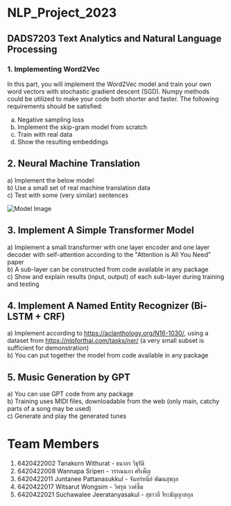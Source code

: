  
</head>
<body>
  <h1>NLP_Project_2023</h1>
  <h2>DADS7203 Text Analytics and Natural Language Processing</h2>

  <h3>1. Implementing Word2Vec</h2>
  <p>
    In this part, you will implement the Word2Vec model and train your own word vectors with stochastic gradient descent (SGD). Numpy methods could be utilized to make your code both shorter and faster. The following requirements should be satisfied:
  </p>
  <ol type="a">
    <li>Negative sampling loss</li>
    <li>Implement the skip-gram model from scratch</li>
    <li>Train with real data</li>
    <li>Show the resulting embeddings</li>
  </ol>
  
  <h2>2. Neural Machine Translation</h2>
  <p>
    a) Implement the below model
    <br>
    b) Use a small set of real machine translation data
    <br>
    c) Test with some (very similar) sentences
  </p>
  <img src="https://github.com/Hakulani/NLP_Proejct_2023/assets/61573397/7bd01a3f-534d-4b0b-b0bb-cbf057ea5b8d" alt="Model Image">

  <h2>3. Implement A Simple Transformer Model</h2>
  <p>
    a) Implement a small transformer with one layer encoder and one layer decoder with self-attention according to the "Attention is All You Need" paper
    <br>
    b) A sub-layer can be constructed from code available in any package
    <br>
    c) Show and explain results (input, output) of each sub-layer during training and testing
  </p>

  <h2>4. Implement A Named Entity Recognizer (Bi-LSTM + CRF)</h2>
  <p>
    a) Implement according to <a href="https://aclanthology.org/N16-1030/">https://aclanthology.org/N16-1030/</a>, using a dataset from <a href="https://nlpforthai.com/tasks/ner/">https://nlpforthai.com/tasks/ner/</a> (a very small subset is sufficient for demonstration)
    <br>
    b) You can put together the model from code available in any package
  </p>

  <h2>5. Music Generation by GPT</h2>
  <p>
    a) You can use GPT code from any package
    <br>
    b) Training uses MIDI files, downloadable from the web (only main, catchy parts of a song may be used)
    <br>
    c) Generate and play the generated tunes
  </p>
</body>
</html>
<html>
<head>
  <title>Team Members</title>
 
</head>
<body>
  <h1>Team Members</h1>
  <ol>
    <li>6420422002 Tanakorn Withurat - ธนากร วิธุรัติ</li>
    <li>6420422008 Wannapa Sripen - วรรณนภา ศรีเพ็ญ</li>
    <li>6420422011 Juntanee Pattanasukkul - จันทร์ทนีย์ พัฒนสุขกุล</li>
    <li>6420422017 Witsarut Wongsim - วิศรุต วงศ์ซิ้ม</li>
    <li>6420422021 Suchawalee Jeeratanyasakul - สุชาวลี จีระธัญญาสกุล</li>
  </ol>
</body>
</html>
